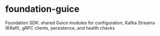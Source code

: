 # foundation-guice
Foundation SDK: shared Guice modules for configuration, Kafka Streams (KRaft), gRPC clients, persistence, and health checks
